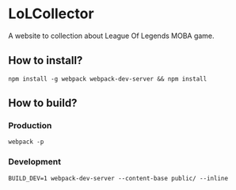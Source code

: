 # LoLCollector

A website to collection about League Of Legends MOBA game.

## How to install?

`npm install -g webpack webpack-dev-server && npm install`

## How to build?

### Production

`webpack -p`

### Development

`BUILD_DEV=1 webpack-dev-server --content-base public/ --inline`
